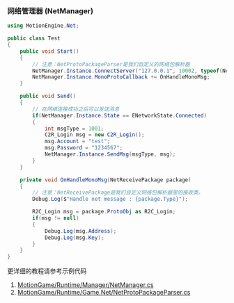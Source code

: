 ### 网络管理器 (NetManager)

```C#
using MotionEngine.Net;

public class Test
{
	public void Start()
	{
		// 注意：NetProtoPackageParser是我们自定义的网络包解析器
		NetManager.Instance.ConnectServer("127.0.0.1", 10002, typeof(NetProtoPackageParser));
		NetManager.Instance.MonoProtoCallback += OnHandleMonoMsg;
	}

	public void Send()
	{
		// 在网络连接成功之后可以发送消息
		if(NetManager.Instance.State == ENetworkState.Connected)
		{
			int msgType = 1001;
			C2R_Login msg = new C2R_Login();
			msg.Account = "test";
			msg.Password = "1234567";
			NetManager.Instance.SendMsg(msgType, msg);
		}
	}

	private void OnHandleMonoMsg(NetReceivePackage package)
	{
		// 注意：NetReceivePackage是我们自定义网络包解析器里的接收类。
		Debug.Log($"Handle net message : {package.Type}");

		R2C_Login msg = package.ProtoObj as R2C_Login;
		if(msg != null)
		{
			Debug.Log(msg.Address);
			Debug.Log(msg.Key);
		}
	}
}
```

更详细的教程请参考示例代码
1. [MotionGame/Runtime/Manager/NetManager.cs](https://github.com/gmhevinci/MotionFramework/blob/master/Assets/MotionGame/Runtime/Manager/NetManager.cs)
2. [MotionGame/Runtime/Game.Net/NetProtoPackageParser.cs](https://github.com/gmhevinci/MotionFramework/blob/master/Assets/MotionGame/Runtime/Game.Net/NetProtoPackageParser.cs)
